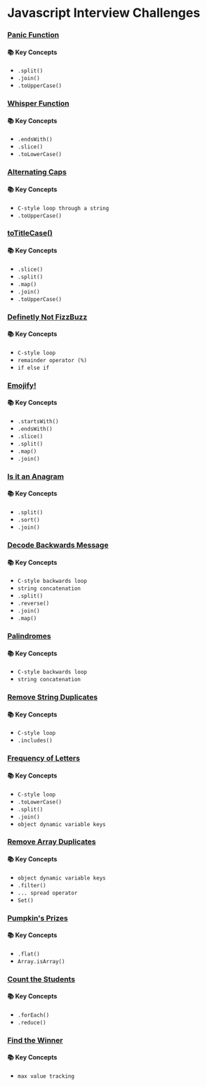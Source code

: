 # Javascript Interview Challenges

### [Panic Function](/module%2013%20-%20getting%20hired/javascript%20interview%20challenges/Panic%20Function/README.md)

#### 📚 Key Concepts

-   `.split()`
-   `.join()`
-   `.toUpperCase()`

### [Whisper Function](/module%2013%20-%20getting%20hired/javascript%20interview%20challenges/Whisper%20Function/README.md)

#### 📚 Key Concepts

-   `.endsWith()`
-   `.slice()`
-   `.toLowerCase()`

### [Alternating Caps](/module%2013%20-%20getting%20hired/javascript%20interview%20challenges/Alternating%20Caps/README.md)

#### 📚 Key Concepts

-   `C-style loop through a string`
-   `.toUpperCase()`

### [toTitleCase()](</module%2013%20-%20getting%20hired/javascript%20interview%20challenges/toTitleCase()/README.md>)

#### 📚 Key Concepts

-   `.slice()`
-   `.split()`
-   `.map()`
-   `.join()`
-   `.toUpperCase()`

### [Definetly Not FizzBuzz](/module%2013%20-%20getting%20hired/javascript%20interview%20challenges/Definetly%20Not%20FizzBuzz/README.md)

#### 📚 Key Concepts

-   `C-style loop`
-   `remainder operator (%)`
-   `if else if`

### [Emojify!](/module%2013%20-%20getting%20hired/javascript%20interview%20challenges/Emojify!/README.md)

#### 📚 Key Concepts

-   `.startsWith()`
-   `.endsWith()`
-   `.slice()`
-   `.split()`
-   `.map()`
-   `.join()`

### [Is it an Anagram](/module%2013%20-%20getting%20hired/javascript%20interview%20challenges/Is%20it%20an%20Anagram/README.md)

#### 📚 Key Concepts

-   `.split()`
-   `.sort()`
-   `.join()`

### [Decode Backwards Message](/module%2013%20-%20getting%20hired/javascript%20interview%20challenges/Decode%20Backwards%20Message/README.md)

#### 📚 Key Concepts

-   `C-style backwards loop`
-   `string concatenation`
-   `.split()`
-   `.reverse()`
-   `.join()`
-   `.map()`

### [Palindromes](/module%2013%20-%20getting%20hired/javascript%20interview%20challenges/Palindromes/README.md)

#### 📚 Key Concepts

-   `C-style backwards loop`
-   `string concatenation`

### [Remove String Duplicates](/module%2013%20-%20getting%20hired/javascript%20interview%20challenges/Remove%20String%20Duplicates/README.md)

#### 📚 Key Concepts

-   `C-style loop`
-   `.includes()`

### [Frequency of Letters](/module%2013%20-%20getting%20hired/javascript%20interview%20challenges/Frequency%20of%20Letters/README.md)

#### 📚 Key Concepts

-   `C-style loop`
-   `.toLowerCase()`
-   `.split()`
-   `.join()`
-   `object dynamic variable keys`

### [Remove Array Duplicates](/module%2013%20-%20getting%20hired/javascript%20interview%20challenges/Remove%20Array%20Duplicates/README.md)

#### 📚 Key Concepts

-   `object dynamic variable keys`
-   `.filter()`
-   `... spread operator`
-   `Set()`

### [Pumpkin's Prizes](/module%2013%20-%20getting%20hired/javascript%20interview%20challenges/Pumpkin's%20Prizes/README.md)

#### 📚 Key Concepts

-   `.flat()`
-   `Array.isArray()`

### [Count the Students](/module%2013%20-%20getting%20hired/javascript%20interview%20challenges/Count%20the%20Students/README.md)

#### 📚 Key Concepts

-   `.forEach()`
-   `.reduce()`

### [Find the Winner](/module%2013%20-%20getting%20hired/javascript%20interview%20challenges/Find%20the%20Winner/README.md)

#### 📚 Key Concepts

- `max value tracking`